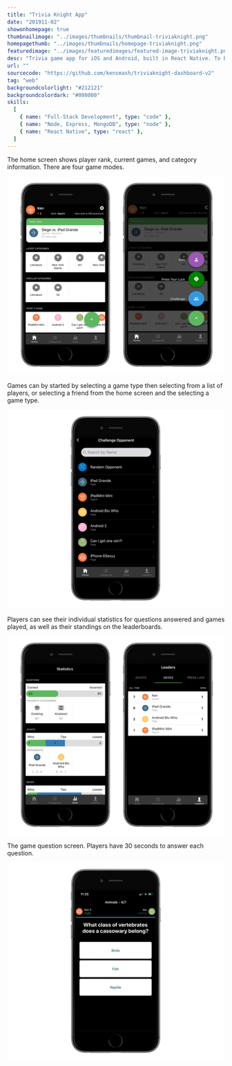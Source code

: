 ```yaml
---
title: "Trivia Knight App"
date: "201911-02"
showonhomepage: true
thumbnailimage: "../images/thumbnails/thumbnail-triviaknight.png"
homepagethumb: "../images/thumbnails/homepage-triviaknight.png"
featuredimage: "../images/featuredimages/featured-image-triviaknight.png"
desc: "Trivia game app for iOS and Android, built in React Native. To build this app, I first worked out the structure of the MongoDB database. I then built a Node and Express server with a GraphQL API using Apollo Server (source code can be viewed using the “Visit Site” link below). Next, I built a React dashboard site for entering categories and questions into the database, which communicates with the GraphQL API using Apollo Client. Finally, I built the app itself in React Native. The app is currently in beta testing on the iOS App Store and Google Play store. To play the beta for iOS or Android, email me and request an invitation."
url: ""
sourcecode: "https://github.com/kensmash/triviaknight-dashboard-v2"
tag: "web"
backgroundcolorlight: "#212121"
backgroundcolordark: "#000000"
skills:
  [
    { name: "Full-Stack Development", type: "code" },
    { name: "Node, Express, MongoDB", type: "node" },
    { name: "React Native", type: "react" },
  ]
---
```


The home screen shows player rank, current games, and category information. There are four game modes.

![alt text](../images/responsiveimages/responsive-images-triviaknight.png "Trivia Knight App")

Games can by started by selecting a game type then selecting from a list of players, or selecting a friend from the home screen and the selecting a game type.

![alt text](../images/responsiveimages/responsive-images-triviaknight2.png "Trivia Knight App")

Players can see their individual statistics for questions answered and games played, as well as their standings on the leaderboards.

![alt text](../images/responsiveimages/responsive-images-triviaknight3.png "Trivia Knight App")

The game question screen. Players have 30 seconds to answer each question.

![alt text](../images/responsiveimages/responsive-images-triviaknight4.png "Trivia Knight App")
